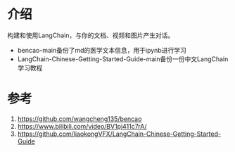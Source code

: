 # 介绍
构建和使用LangChain，与你的文档、视频和图片产生对话。

- bencao-main备份了md的医学文本信息，用于ipynb进行学习
- LangChain-Chinese-Getting-Started-Guide-main备份一份中文LangChain学习教程


# 参考

1. https://github.com/wangcheng135/bencao
2. https://www.bilibili.com/video/BV1pj411c7rA/
3. https://github.com/liaokongVFX/LangChain-Chinese-Getting-Started-Guide